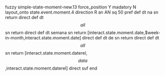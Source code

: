 fuzzy simple-state-moment-new.13
   force_position Y
   madatory N
   layout_onto state.event.moment.4
   direction R
   an AN
   sq 50
   pref 
   def 
    dt na
    sn 
    return 
    direct 
   def 
    dt $$all$$
    sn 
    return 
    direct 
   def 
    dt semana
    sn 
    return [interact.state.moment.date,$week-in-month,interact.state.moment.date]
    direct 
   def 
    dt de
    sn 
    return 
    direct 
   def 
    dt $$all$$
    sn 
    return [interact.state.moment.daterel,$$data$$,interact.state.moment.daterel]
    direct 
   suf 
end
